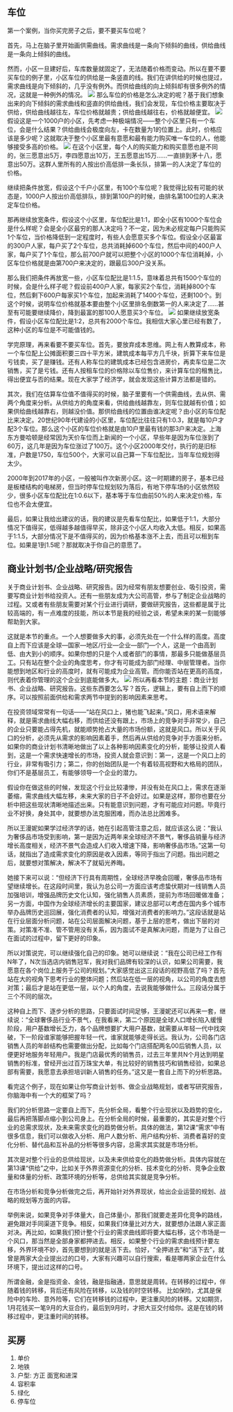 ## 车位
第一个案例，当你买完房子之后，要不要买车位呢？

首先，马上在脑子里开始画供需曲线。需求曲线是一条向下倾斜的曲线，供给曲线是一条向上倾斜的曲线。

然而，小区一旦建好后，车库数量就固定了，无法随着价格而变动。所以在要不要买车位的例子里，小区车位的供给是一条竖直的线。我们在讲供给的时候也提过，需求曲线是向下倾斜的，几乎没有例外。而供给曲线的向上倾斜却有很多例外的情况，这就是一种例外的情况。
![](./经济学_应用/25.png)
那么车位的价格是怎么决定的呢？基于我们想象出来的向下倾斜的需求曲线和竖直的供给曲线，我们会发现，车位价格主要取决于供给，供给曲线越往左，车位价格就越贵；供给曲线越往右，价格就越便宜。
![](./经济学_应用/26.png)
假设这是一个1000户的小区，先考虑一种极端情况——整个小区里只有一个车位，会是什么结果？供给曲线会极度向左，卡在数量为1的位置上。此时，价格应该是多少呢？这就取决于整个小区里最有意愿和最有能力购买唯一车位的人，他能够接受多高的价格。
![](./经济学_应用/27.png)
在这个小区里，每个人的购买能力和购买意愿也是不同的，张三愿意出5万，李四愿意出10万，王五愿意出15万……一直排到茅十八，愿意出50万。这群人里所有的人按出价高低排一条长队，排第一的人决定了车位的价格。

继续把条件放宽，假设这个千户小区里，有100个车位呢？我觉得比较有可能的状态是，1000户人按出价高低排队，排到第100户的时候，由排名第100位的人来决定车位价格。

那再继续放宽条件，假设这个小区里，车位配比是1∶1，即全小区有1000个车位会是什么样呢？会是全小区最穷的那人决定吗？不一定，因为未必规定每户只能购买1个车位，当价格降低到一定程度时，有些人会愿意买多个车位。假设全小区最富的300户人家，每户买了2个车位，总共消耗掉600个车位，然后中间的400户人家，每户买了1个车位，那么前700户就可以把整个小区的1000个车位消耗掉，小区车位价格就是由第700户来决定的，跟最后300户没关系。

那么我们把条件再放宽一些，小区车位配比是1∶1.5，意味着总共有1500个车位的时候，会是什么样子呢？假设前400户人家，每家买2个车位，消耗掉800个车位，然后剩下600户每家买1个车位，加起来消耗了1400个车位，还剩100个。到这个时候，说明车位价格就基本要由整个小区里排名倒数第一的人来决定了……甚至有可能要继续降价，降到最富的那100人愿意买3个车位。
![](./经济学_应用/28.png)
如果继续放宽条件，假设小区车位配比是1∶2，总共有2000个车位。我相信大家心里已经有数了，这种小区的车位是不可能值钱的。

学完原理，再来看要不要买车位。首先，要放弃成本思维。网上有人教算成本，称一个车位配上公摊面积要三四十平方米，建筑成本每平方几千块，折算下来车位是亏钱卖，买了是赚钱。还有人称车位的建筑成本已经包含进房价，再卖车位是二次销售，买了是亏钱。还有人按租车位的价格除以车位售价，来计算车位的租售比，得出便宜与否的结果。现在大家学了经济学，就会发现这些计算方法都是错的。

其次，我们在估算车位值不值得买的时候，脑子里要有一个供需曲线，去从供、需两个角度来分析。从供给方的角度来看，供给曲线越靠左，则车位就越有价值；如果供给曲线越靠右，则越没价值。那供给曲线的位置由谁决定呢？由小区的车位配比来决定。20世纪90年代建设的小区里，车位配比往往只有1∶0.3，就是每10户才配3个车位。那么这个小区的车位价格就是由10户里最有钱的那3户来决定。上海东方曼哈顿是经常因为天价车位而上新闻的一个小区，早些年是因为车位涨到了60万，这几年是因为车位涨过了100万。这个小区2000年交付，执行的是旧标准，户数是1750，车位500个，大家可以自己算一下车位配比，当年车位规划得太少。

2000年到2017年的小区，一般被叫作次新房小区。这一时期建的房子，基本已经是板楼结构的电梯房，但当时停车位规划较为落后，有地下停车场的小区依然较少，很多小区车位配比在1∶0.6以下，基本等于车位由前50%的人来决定价格，车位也不会太便宜。

最后，如果让我给出建议的话，我的建议是先看车位配比，如果低于1∶1，大部分情况下值得买，低得越多越值得早买，除非这个小区人均收入太低。相反，如果高于1∶1.5，大部分情况下是不值得买的，因为价格基本涨不上去，而且可以租到车位。如果是1到1.5呢？那就取决于你自己的意愿了。



## 商业计划书/企业战略/研究报告
关于商业计划书、企业战略、研究报告。因为经常有朋友想要创业、吸引投资，需要写商业计划书给投资人。还有一些朋友成为大公司高管，参与了制定企业战略的过程。又或者有些朋友需要对某个行业进行调研，要做研究报告，这些都是属于比较高端的，有一点难度的技能，所以本节是我的经验之谈，希望未来的某一刻能够帮助到大家。

这就是本节的重点。一个人想要做多大的事，必须先处在一个什么样的高度。高度自上而下应该是全球—国家—地区/行业—企业—部门—个人，这是一个由高到低、由大到小的顺序。如果你想的只是个人或者部门的事情，那最多只能做基层员工。只有站在整个企业的角度思考，你才有可能成为部门经理、中层管理者。当你能想到地区和行业的高度时，就有可能成为企业高管。而你能否站在更高的高度，则代表着你管理的这个企业到底能做多大。
![](./经济学_应用/29.png)
所以再看本节的主题：商业计划书、企业战略、研究报告。这些东西要怎么写？首先，逻辑上，要有自上而下的顺序。可以按照前面供给和需求两节中提到的影响因素来思考。

在投资领域常常有一句话——“站在风口上，猪也能飞起来。”风口，用术语来解释，就是需求曲线大幅右移，而供给还没有跟上，市场上的竞争对手非常少，自己的企业只要能占得先机，就能顺势抢占大量的市场份额，这就是风口。所以关于风口的分析，必须先从需求的影响因素着手，然后再从供给的竞争对手方面来分析。如果你的商业计划书清晰地做出了以上各种影响因素变化的分析，能够让投资人看到，这是一个需求快速增长的市场，投资人就会意识到：第一，这是一个风口上的行业，非常有吸引力；第二，你的创始团队是一个有着较高视野和大格局的团队，你们不是基层员工，有能够领导一个企业的潜力。

假设你在做这些的时候，发现这个行业比较凄惨，并没有处在风口上，需求在逐渐萎缩，需求曲线大幅左移，未来大家的日子不会好过。如果是这样，那你也要在分析中把这些现状清晰地描述出来。只有能意识到问题，才有可能应对问题。毕竟行业不好换，身处其中，就要想办法克服困难，而办法总比困难多。

所以王漫妮如果学过经济学的话，她在引起高管注意之后，就应该这么说：“我认为奢侈品市场受到影响，第一是因为近两年来全球经济不景气，奢侈品销量与经济增长高度相关，经济不景气会造成人们收入增速下降，影响奢侈品市场。”这第一句话，就指出了造成需求变化的原因是收入因素，等同于指出了问题。指出问题之后，就要想对策解决，解决不了就韬光养晦。

她接下来可以说：“但经济下行具有周期性，全球经济早晚会回暖，奢侈品市场有望继续增长。在这段时间里，我认为总公司一方面应该考虑蛰伏期对一线销售人员加强培训，增强品牌历史文化认知，强化销售人员素质，提前为市场回暖做准备；另一方面，中国作为全球经济增长的主要国家，建议总部可以考虑在国内多个城市举办品牌历史巡回展，强化消费者的认知，增强对消费者的影响力。”这段话就是站在行业层面分析问题，站在公司层面解决问题，基于上层的思考，做出下层的对策。对策准不准、管不管用没有关系，因为面试不是真解决问题，而是为了让自己在面试的过程中，留下更好的印象。

所以对策说完，可以继续强化自己的印象。她可以继续说：“我在公司已经工作有N年了，N次当选店内销售冠军，我对我们品牌有较深的认识，如果公司需要，我愿意在各个岗位上服务于公司的规划。”大家感觉出这三段话的视野高低了吗？首先站在大的视角下思考行业的整体问题；然后站在低一层的视角，以公司的角度去想对策；最后才是站在更低一层，以个人的角度，去说我能够做什么。三段话分属于三个不同的层次。

这种自上而下、逐步分析的思路，只要面试时间足够，王漫妮还可以再来一套，继续说：“全球奢侈品行业不景气，在我看来，第二个原因是全球人口增长陷入缓慢阶段，用户基数增长乏力，各个品牌想要扩大用户基数，就需要从年轻一代中找突破，下一阶段谁家能够把握年轻一代，谁家就能够走得长远。我认为，公司各门店销售人员的年龄结构也需要做出分配，比如每个门店搭配两名00后销售人员，以便更好地服务年轻用户。我是门店最优秀的销售员，过去三年里共N个月达到明星销售的标准，曾经开出过百万珠宝大单，有比较好的销售技巧和销售经验，如果总部有需要，我愿意去承担培训新人销售的任务。”这又是一套自上而下的分析思路。

看完这个例子，现在如果让你写商业计划书、做企业战略规划，或者写研究报告，你脑海中有一个大的框架了吗？

我们的分析思路一定要自上而下，先分析全局，看整个行业现状以及趋势的变化，最后再把落脚点缩小到公司身上。在分析全局的时候，最重要的，其实是对整个行业的总需求现状，及未来需求变化的趋势做分析。具体的做法，第12课“需求”中有很多信息，我们可以做收入分析、用户人数分析、用户结构分析、消费者喜好的变化分析、替代品和互补品的分析等很多内容，总需求其实就是市场分析。

其次是对整个行业的总供给现状，以及未来供给变化的趋势做分析。具体内容就在第13课“供给”之中，比如关于外界资源变化的分析、技术变化的分析、竞争企业数量和体量的分析、政策环境的分析等，总供给其实就是竞争分析。

在市场分析和竞争分析做完之后，再开始针对外界现状，给出企业运营的规划、战略的规划等方面的内容。

举例来说，如果竞争对手体量大，自己体量小，那我们就要走差异化竞争的路线，避免跟对手同渠道下竞争。相反，如果我们体量比对方大，就要想办法跟人家正面对决。再比如，如果我们预计整个行业的需求曲线即将要大幅右移，这个市场是一个风口，那当然是全部身家都押进去。相反，如果整个行业的需求曲线预计要左移，外界环境不妙，首先要想到的就是活下去。恰好，“全押进去”和“活下去”，就曾是两家大企业提出过的口号，大家有兴趣可以自行搜索，看是哪两家企业在什么环境下，提出过这样的口号。


所谓金融，金是指资金、金钱，融是指融通，意思就是周转。在转移的过程中，伴随着钱的转移，背后还有风险在转移，以及钱的时空转移。
比如保险，尤其是保险中的车险、意外险等，它们在转移钱的过程中，更注重风险的转移。又如期货，1月花钱买一笔9月的大豆合约，最后到9月时，才把大豆交付给你。这是在钱的转移过程中，更注重时间的转移。





## 买房

1. 单价
2. 地铁
3. 户型: 方正 面宽和进深
4. 容积率
5. 绿化
6. 停车位